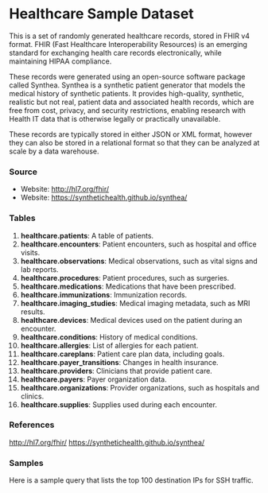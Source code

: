 # Healthcare Sample Dataset 

This is a set of randomly generated healthcare records, stored in FHIR v4 
format.  FHIR (Fast Healthcare Interoperability Resources) is an emerging 
standard for exchanging health care records electronically, while maintaining 
HIPAA compliance. 

These records were generated using an open-source software package called 
Synthea.  Synthea is a synthetic patient generator that models the medical 
history of synthetic patients.  It provides high-quality, synthetic, realistic 
but not real, patient data and associated health records, which are free from 
cost, privacy, and security restrictions, enabling research with Health IT data 
that is otherwise legally or practically unavailable.

These records are typically stored in either JSON or XML format, however they 
can also be stored in a relational format so that they can be analyzed at scale
by a data warehouse.


### Source

 * Website: http://hl7.org/fhir/
 * Website: https://synthetichealth.github.io/synthea/

### Tables

 1. **healthcare.patients**: A table of patients.
 2. **healthcare.encounters**: Patient encounters, such as hospital and office visits. 
 3. **healthcare.observations**: Medical observations, such as vital signs and lab reports.  
 4. **healthcare.procedures**: Patient procedures, such as surgeries. 
 5. **healthcare.medications**: Medications that have been prescribed. 
 6. **healthcare.immunizations**: Immunization records.
 7. **healthcare.imaging_studies**: Medical imaging metadata, such as MRI results. 
 8. **healthcare.devices**: Medical devices used on the patient during an encounter. 
 9. **healthcare.conditions**: History of medical conditions. 
 10. **healthcare.allergies**: List of allergies for each patient. 
 11. **healthcare.careplans**: Patient care plan data, including goals. 
 12. **healthcare.payer_transitions**: Changes in health insurance. 
 13. **healthcare.providers**: Clinicians that provide patient care. 
 14. **healthcare.payers**: Payer organization data. 
 15. **healthcare.organizations**: Provider organizations, such as hospitals and clinics. 
 16. **healthcare.supplies**: Supplies used during each encounter. 

### References

 http://hl7.org/fhir/
 https://synthetichealth.github.io/synthea/

### Samples

  Here is a sample query that lists the top 100 destination IPs for SSH traffic. 


